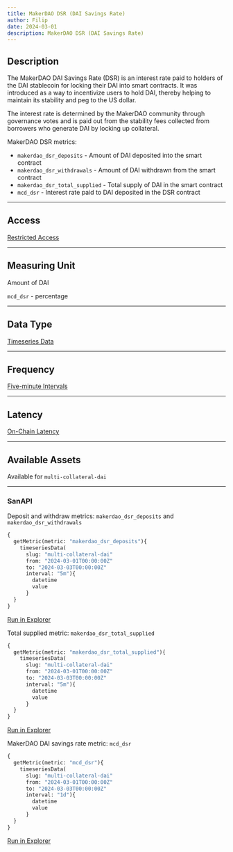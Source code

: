 ```yaml
---
title: MakerDAO DSR (DAI Savings Rate)
author: Filip
date: 2024-03-01
description: MakerDAO DSR (DAI Savings Rate)
---
```


## Description
The MakerDAO DAI Savings Rate (DSR) is an interest rate paid to holders of the DAI stablecoin 
for locking their DAI into smart contracts. It was introduced as a way to incentivize users to hold 
DAI, thereby helping to maintain its stability and peg to the US dollar.

The interest rate is determined by the MakerDAO community through governance votes and is paid out from 
the stability fees collected from borrowers who generate DAI by locking up collateral.


MakerDAO DSR metrics:
* `makerdao_dsr_deposits` - Amount of DAI deposited into the smart contract 
* `makerdao_dsr_withdrawals` - Amount of DAI withdrawn from the smart contract 
* `makerdao_dsr_total_supplied` - Total supply of DAI in the smart contract
* `mcd_dsr` - Interest rate paid to DAI deposited in the DSR contract

---

## Access

[Restricted Access](/metrics/details/access#restricted-access)

---

## Measuring Unit

Amount of DAI

`mcd_dsr` - percentage

---

## Data Type

[Timeseries Data](/metrics/details/data-type#timeseries-data)

---

## Frequency

[Five-minute Intervals](/metrics/details/frequency#five-minute-frequency)

---

## Latency

[On-Chain Latency](/metrics/details/latency#on-chain-latency)

---

## Available Assets

Available for `multi-collateral-dai`

---

### SanAPI

Deposit and withdraw metrics: `makerdao_dsr_deposits` and `makerdao_dsr_withdrawals`

```graphql
{
  getMetric(metric: "makerdao_dsr_deposits"){
    timeseriesData(
      slug: "multi-collateral-dai"
      from: "2024-03-01T00:00:00Z"
      to: "2024-03-03T00:00:00Z"
      interval: "5m"){
        datetime
        value
      }
  }
}
```
[Run in Explorer](<https://api.santiment.net/graphiql?query=%7B%0A%20%20getMetric(metric%3A%20%22makerdao_dsr_deposits%22)%7B%0A%20%20%20%20timeseriesData(%0A%20%20%20%20%20%20slug%3A%20%22multi-collateral-dai%22%0A%20%20%20%20%20%20from%3A%20%222024-03-01T00%3A00%3A00Z%22%0A%20%20%20%20%20%20to%3A%20%222024-03-03T00%3A00%3A00Z%22%0A%20%20%20%20%20%20interval%3A%20%225m%22)%7B%0A%20%20%20%20%20%20%20%20datetime%0A%20%20%20%20%20%20%20%20value%0A%20%20%20%20%20%20%7D%0A%20%20%7D%0A%7D&variables=%7B%7D>)

Total supplied metric: `makerdao_dsr_total_supplied`

```graphql
{
  getMetric(metric: "makerdao_dsr_total_supplied"){
    timeseriesData(
      slug: "multi-collateral-dai"
      from: "2024-03-01T00:00:00Z"
      to: "2024-03-03T00:00:00Z"
      interval: "5m"){
        datetime
        value
      }
  }
}
```
[Run in Explorer](<https://api.santiment.net/graphiql?query=%7B%0A%20%20getMetric(metric%3A%20%22makerdao_dsr_total_supplied%22)%7B%0A%20%20%20%20timeseriesData(%0A%20%20%20%20%20%20slug%3A%20%22multi-collateral-dai%22%0A%20%20%20%20%20%20from%3A%20%222024-03-01T00%3A00%3A00Z%22%0A%20%20%20%20%20%20to%3A%20%222024-03-03T00%3A00%3A00Z%22%0A%20%20%20%20%20%20interval%3A%20%225m%22)%7B%0A%20%20%20%20%20%20%20%20datetime%0A%20%20%20%20%20%20%20%20value%0A%20%20%20%20%20%20%7D%0A%20%20%7D%0A%7D&variables=%7B%7D>)

MakerDAO DAI savings rate metric: `mcd_dsr`

```graphql
{
  getMetric(metric: "mcd_dsr"){
    timeseriesData(
      slug: "multi-collateral-dai"
      from: "2024-03-01T00:00:00Z"
      to: "2024-03-03T00:00:00Z"
      interval: "1d"){
        datetime
        value
      }
  }
}
```
[Run in Explorer](<https://api.santiment.net/graphiql?query=%7B%0A%20%20getMetric(metric%3A%20%22mcd_dsr%22)%7B%0A%20%20%20%20timeseriesData(%0A%20%20%20%20%20%20slug%3A%20%22multi-collateral-dai%22%0A%20%20%20%20%20%20from%3A%20%222024-03-01T00%3A00%3A00Z%22%0A%20%20%20%20%20%20to%3A%20%222024-03-03T00%3A00%3A00Z%22%0A%20%20%20%20%20%20interval%3A%20%221d%22)%7B%0A%20%20%20%20%20%20%20%20datetime%0A%20%20%20%20%20%20%20%20value%0A%20%20%20%20%20%20%7D%0A%20%20%7D%0A%7D&variables=%7B%7D>)
